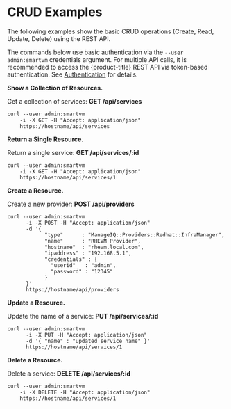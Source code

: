 # CRUD Examples

The following examples show the basic CRUD operations (Create, Read,
Update, Delete) using the REST API.

The commands below use basic authentication via the `--user
admin:smartvm` credentials argument. For multiple API calls, it is
recommended to access the {product-title} REST API via token-based
authentication. See [Authentication](#_sect_authentication) for details.

**Show a Collection of Resources.**

Get a collection of services: **GET /api/services**

    curl --user admin:smartvm
        -i -X GET -H "Accept: application/json"
        https://hostname/api/services

**Return a Single Resource.**

Return a single service: **GET /api/services/:id**

    curl --user admin:smartvm
        -i -X GET -H "Accept: application/json"
        https://hostname/api/services/1

**Create a Resource.**

Create a new provider: **POST /api/providers**

    curl --user admin:smartvm
          -i -X POST -H "Accept: application/json"
          -d '{
                "type"      : "ManageIQ::Providers::Redhat::InfraManager",
                "name"      : "RHEVM Provider",
                "hostname"  : "rhevm.local.com",
                "ipaddress" : "192.168.5.1",
                "credentials" : {
                  "userid"   : "admin",
                  "password" : "12345"
                }
          }'
          https://hostname/api/providers

**Update a Resource.**

Update the name of a service: **PUT /api/services/:id**

    curl --user admin:smartvm
          -i -X PUT -H "Accept: application/json"
          -d '{ "name" : "updated service name" }'
          https://hostname/api/services/1

**Delete a Resource.**

Delete a service: **DELETE /api/services/:id**

    curl --user admin:smartvm
        -i -X DELETE -H "Accept: application/json"
        https://hostname/api/services/1
